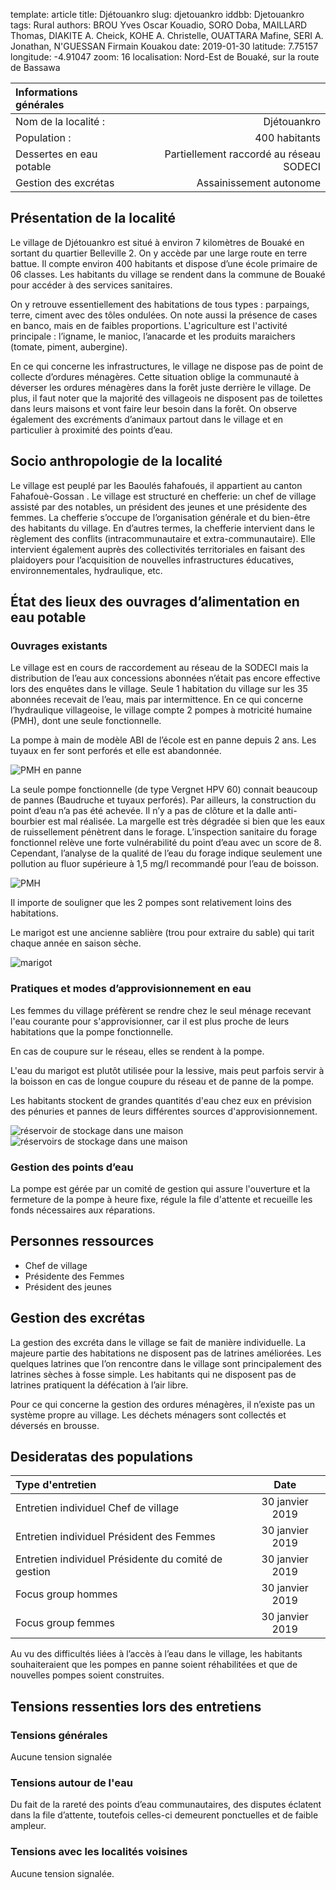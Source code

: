 template: article
title: Djétouankro
slug: djetouankro
iddbb: Djetouankro
tags: Rural
authors: BROU Yves Oscar Kouadio, SORO Doba, MAILLARD Thomas, DIAKITE A. Cheick, KOHE A. Christelle, OUATTARA Mafine, SERI A. Jonathan, N'GUESSAN Firmain Kouakou
date: 2019-01-30
latitude:  7.75157 
longitude: -4.91047 
zoom: 16
localisation: Nord-Est de Bouaké, sur la route de Bassawa




|Informations générales||
|:--|--:|
| Nom de la localité : | Djétouankro | 
| Population : | 400 habitants | 
| Dessertes en eau potable | Partiellement raccordé au réseau SODECI | 
| Gestion des excrétas | Assainissement autonome | 

## Présentation de la localité
Le village de Djétouankro est situé à environ 7 kilomètres de Bouaké en sortant du quartier Belleville 2. On y accède par une large route en terre battue.  Il compte environ 400 habitants et dispose d’une école primaire de 06 classes. Les habitants du village se rendent dans la commune de Bouaké pour accéder à des services sanitaires.


On y retrouve essentiellement des habitations de tous types : parpaings, terre, ciment avec des tôles ondulées. On note aussi la présence de cases en banco, mais en de faibles proportions. L'agriculture est l'activité principale : l’igname, le manioc, l’anacarde et les produits maraichers (tomate, piment, aubergine).


En ce qui concerne les infrastructures, le village ne dispose pas de point de collecte d’ordures ménagères. Cette situation oblige la communauté à  déverser les ordures ménagères dans la forêt juste derrière le village. De plus, il faut noter que la majorité des villageois ne disposent pas de toilettes dans leurs maisons et vont faire leur besoin dans la forêt. On observe également des excréments d’animaux partout dans le village et en particulier à proximité des points d’eau.

## Socio anthropologie de la localité 

Le village est peuplé par les Baoulés fahafoués, il appartient au canton Fahafouè-Gossan . Le village est structuré en chefferie: un chef de village  assisté par des notables, un président des jeunes et une présidente des femmes. La chefferie s’occupe de l’organisation générale et du bien-être des habitants du village. En d’autres termes, la chefferie intervient dans le règlement des conflits (intracommunautaire et extra-communautaire). Elle intervient également auprès des collectivités territoriales en faisant des plaidoyers pour l’acquisition de nouvelles infrastructures éducatives, environnementales, hydraulique, etc.


## État des lieux des ouvrages d’alimentation en eau potable

### Ouvrages existants
Le village est en cours de raccordement au réseau de la SODECI mais la distribution de l’eau aux concessions abonnées n’était pas encore effective lors des enquêtes dans le village. Seule 1 habitation du village sur les 35 abonnées recevait de l’eau, mais par intermittence.
En ce qui concerne l’hydraulique villageoise, le village compte 2 pompes à motricité humaine (PMH), dont une seule fonctionnelle. 


La pompe à main de modèle ABI de l’école est en panne depuis 2 ans. Les tuyaux en fer sont perforés et elle est abandonnée.

![PMH en panne](images/djetouankro4.jpg "PMH en panne")


 La seule pompe fonctionnelle (de type Vergnet HPV 60) connait beaucoup de pannes (Baudruche et tuyaux perforés). Par ailleurs, la construction du point d’eau n’a pas été achevée. Il n’y a pas de clôture et la dalle anti-bourbier est mal réalisée. La margelle est très dégradée si bien que les eaux de ruissellement pénètrent dans le forage. L’inspection sanitaire du forage fonctionnel relève une forte vulnérabilité du point d’eau avec un score de 8. Cependant, l’analyse de la qualité de l’eau du forage indique seulement une pollution  au fluor supérieure à 1,5 mg/l recommandé pour l’eau de boisson.
 
 
 ![PMH](images/djetouankro5.jpg "PMH")
 
 
 Il importe de souligner que les 2 pompes sont relativement loins des habitations.
 
 
Le marigot est une ancienne sablière (trou pour extraire du sable) qui tarit chaque année en saison sèche.

![marigot](images/djetouankro1.jpg "marigot")


### Pratiques et modes d’approvisionnement en eau


Les femmes du village préfèrent se rendre chez le seul ménage recevant l'eau courante pour s'approvisionner, car il est plus proche de leurs habitations que la pompe fonctionnelle.


En cas de coupure sur le réseau, elles se rendent à la pompe.


L'eau du marigot est plutôt utilisée pour la lessive, mais peut parfois servir à la boisson en cas de longue coupure du réseau et de panne de la pompe.
 
 
  Les habitants stockent de grandes quantités d'eau chez eux en prévision des pénuries et pannes de leurs différentes sources d'approvisionnement.
 
 
 ![réservoir de stockage dans une maison](images/djetouankro2.jpg "réservoir de stockage dans une maison")
![réservoirs de stockage dans une maison](images/djetouankro3.jpg "réservoirs de stockage dans une maison")

### Gestion des points d’eau


La pompe est gérée par un comité de gestion qui assure l'ouverture et la fermeture de la pompe à heure fixe, régule la file d'attente et recueille les fonds nécessaires aux réparations.

## Personnes ressources


* Chef de village 
* Présidente des Femmes                                
* Président des jeunes

## Gestion des excrétas
La gestion des excréta dans le village se fait de manière individuelle. La majeure partie des habitations ne disposent pas de latrines améliorées. Les quelques latrines que l’on rencontre dans le village sont principalement des latrines sèches à fosse simple. Les habitants qui ne disposent pas de latrines pratiquent la défécation à l’air libre. 


Pour ce qui concerne la gestion des ordures ménagères, il n’existe pas un système propre au village. Les déchets ménagers sont collectés et déversés en brousse. 


## Desideratas des populations
| Type d'entretien | Date | 
| :-- | :--: | 
| Entretien individuel Chef de village |30 janvier 2019| 
| Entretien individuel Président des Femmes|30 janvier 2019| 
| Entretien individuel Présidente du comité de gestion|30 janvier 2019| 
| Focus group hommes |30 janvier 2019| 
| Focus group femmes |30 janvier 2019| 

Au vu des difficultés liées à l’accès à l’eau dans le village, les habitants souhaiteraient que les pompes en panne soient réhabilitées et que de nouvelles pompes soient construites.


## Tensions ressenties lors des entretiens

### Tensions générales
Aucune tension signalée

### Tensions autour de l'eau
Du fait de la rareté des points d’eau communautaires, des disputes éclatent dans la file d’attente, toutefois celles-ci demeurent ponctuelles et de faible ampleur.

### Tensions avec les localités voisines
Aucune tension signalée.
